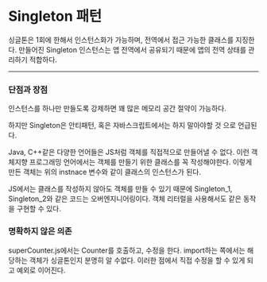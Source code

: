 # Singleton 패턴

싱글톤은 1회에 한해서 인스턴스화가 가능하며, 전역에서 접근 가능한 클래스를 지징한다.
만들어진 Singleton 인스턴스는 앱 전역에서 공유되기 때문에 앱의 전역 상태를 관리하기 적합하다.

---

### 단점과 장점

인스턴스를 하나만 만들도록 강제하면 꽤 많은 메모리 공간 절약이 가능하다.

하지만 Singleton은 안티패턴, 혹은 자바스크립트에서는 하지 말아야할 것 으로 언급된다.

Java, C++같은 다양한 언어들은 JS처럼 객체를 직접적으로 만들어낼 수 없다.
이런 객체지향 프로그래밍 언어에서는 객체를 만들기 위한 클래스를 꼭 작성해야한다. 이렇게 만든 객체는 위의 instnace 변수와 같이 클래스의 인스턴스가 된다.

JS에서는 클래스를 작성하지 않아도 객체를 만들 수 있기 때문에 Singleton_1, Singleton_2와 같은 코드는 오버엔지니어링이다.
객체 리터럴을 사용해서도 같은 동작을 구현할 수 있다.

### 명확하지 않은 의존

superCounter.js에서는 Counter를 호출하고, 수정을 한다.
import하는 쪽에서는 해당하는 객체가 싱글톤인지 분명히 알 수없다.
이러한 점에서 직접 수정을 할 수 있게 되고 예외로 이어진다.

